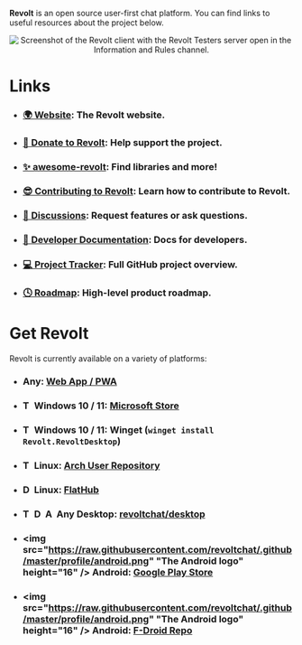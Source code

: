 **Revolt** is an open source user-first chat platform. You can find links to useful resources about the project below.

<p align="center">
  <img src="/screenshots/2022-03.png" alt="Screenshot of the Revolt client with the Revolt Testers server open in the Information and Rules channel." />
</p>

# Links

- ### [🌍 Website](https://revolt.chat): The Revolt website.
- ### [💖 Donate to Revolt](https://insrt.uk/donate): Help support the project.
- ### [✨ awesome-revolt](https://github.com/insertish/awesome-revolt): Find libraries and more!
- ### [😎 Contributing to Revolt](https://github.com/revoltchat/revolt/discussions/282): Learn how to contribute to Revolt.
- ### [🦜 Discussions](https://github.com/orgs/revoltchat/discussions): Request features or ask questions.
- ### [🔧 Developer Documentation](https://developers.revolt.chat): Docs for developers.
- ### [💻 Project Tracker](https://github.com/orgs/revoltchat/projects/3/views/1): Full GitHub project overview.
- ### [🕓 Roadmap](https://trello.com/b/4e2O7tge/roadmap): High-level product roadmap.

# Get Revolt

Revolt is currently available on a variety of platforms:
- ### Any: [Web App / PWA](https://app.revolt.chat)
- ### <img src="https://raw.githubusercontent.com/revoltchat/.github/master/profile/windows.png" alt="The Windows logo" height="16" /> Windows 10 / 11: [Microsoft Store](http://go.microsoft.com/fwlink/?LinkId=532540&mstoken=MY239-D6DP9-M96PF-7C2GH-Q63JZ)
- ### <img src="https://raw.githubusercontent.com/revoltchat/.github/master/profile/windows.png" alt="The Windows logo" height="16" /> Windows 10 / 11: Winget (`winget install Revolt.RevoltDesktop`)
- ### <img src="https://raw.githubusercontent.com/revoltchat/.github/master/profile/arch.png" alt="The logo of Arch Linux" height="16" /> Linux: [Arch User Repository](https://aur.archlinux.org/packages/revolt-desktop-git)
- ### <img src="https://raw.githubusercontent.com/revoltchat/.github/master/profile/tux.png" alt="Drawing of Tux, the Linux kernel's penguin mascot" height="16" /> Linux: [FlatHub](https://flathub.org/apps/details/chat.revolt.RevoltDesktop)
- ### <img src="https://raw.githubusercontent.com/revoltchat/.github/master/profile/windows.png" alt="The Windows logo" height="16" /> <img src="https://raw.githubusercontent.com/revoltchat/.github/master/profile/tux.png" alt="Drawing of Tux, the Linux kernel's penguin mascot" height="16" />  <img src="https://raw.githubusercontent.com/revoltchat/.github/master/profile/macOS.png" alt="A stacked macOS logo" height="16" /> Any Desktop: [revoltchat/desktop](https://github.com/revoltchat/desktop/releases)
- ### <img src="https://raw.githubusercontent.com/revoltchat/.github/master/profile/android.png" "The Android logo" height="16" /> Android: [Google Play Store](https://play.google.com/store/apps/details?id=chat.revolt.app.twa)
- ### <img src="https://raw.githubusercontent.com/revoltchat/.github/master/profile/android.png" "The Android logo" height="16" /> Android: [F-Droid Repo](https://fdroid.revolt.chat/repo)
